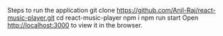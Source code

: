 Steps to run the application
git clone https://github.com/Anil-Raj/react-music-player.git
cd react-music-player
npm i
npm run start
Open [http://localhost:3000](http://localhost:3000) to view it in the browser.
